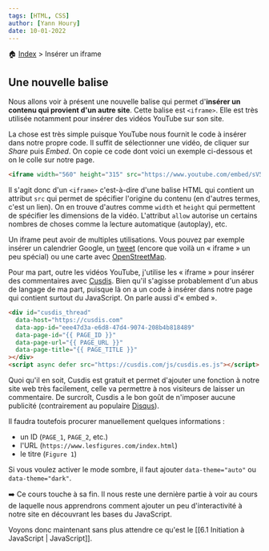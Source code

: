 ```yaml
---
tags: [HTML, CSS]
author: [Yann Houry]
date: 10-01-2022
---
```


🏠 [Index](https://github.com/YannHY/html-css-js/blob/main/index.md) > Insérer un iframe

## Une nouvelle balise
Nous allons voir à présent une nouvelle balise qui permet d'**insérer un contenu qui provient d'un autre site**. Cette balise est `<iframe>`. Elle est très utilisée notamment pour insérer des vidéos YouTube sur son site.

La chose est très simple puisque YouTube nous fournit le code à insérer dans notre propre code. Il suffit de sélectionner une vidéo, de cliquer sur *Share* puis *Embed*. On copie ce code dont voici un exemple ci-dessous et on le colle sur notre page.

```HTML
<iframe width="560" height="315" src="https://www.youtube.com/embed/sV5LBYs4T9Q" title="YouTube video player" frameborder="0" allow="accelerometer; autoplay; clipboard-write; encrypted-media; gyroscope; picture-in-picture" allowfullscreen></iframe>
```

Il s'agit donc d'un `<iframe>` c'est-à-dire d'une balise HTML qui contient un attribut `src` qui permet de spécifier l'origine du contenu (en d'autres termes, c'est un lien). On en trouve d'autres comme `width` et `height` qui permettent de spécifier les dimensions de la vidéo. L'attribut `allow` autorise un certains nombres de choses comme la lecture automatique (autoplay), etc.

Un iframe peut avoir de multiples utilisations. Vous pouvez par exemple insérer un calendrier Google, un [tweet](https://help.twitter.com/en/using-twitter/how-to-embed-a-tweet) (encore que voilà un « iframe » un peu spécial) ou une carte avec [OpenStreetMap](https://www.openstreetmap.org).

Pour ma part, outre les vidéos YouTube, j'utilise les « iframe » pour insérer des commentaires avec [Cusdis](https://cusdis.com). Bien qu'il s'agisse probablement d'un abus de langage de ma part, puisque là on a un code à insérer dans notre page qui contient surtout du JavaScript. On parle aussi d'« embed ».

```HTML
<div id="cusdis_thread"
  data-host="https://cusdis.com"
  data-app-id="eee47d3a-e6d8-47d4-9074-208b4b818489"
  data-page-id="{{ PAGE_ID }}"
  data-page-url="{{ PAGE_URL }}"
  data-page-title="{{ PAGE_TITLE }}"
></div>
<script async defer src="https://cusdis.com/js/cusdis.es.js"></script>
```

Quoi qu'il en soit, Cusdis est gratuit et permet d'ajouter une fonction à notre site web très facilement, celle va permettre à nos visiteurs de laisser un commentaire. De surcroît, Cusdis a le bon goût de n'imposer aucune publicité (contrairement au populaire [Disqus](https://disqus.com)).

Il faudra toutefois procurer manuellement quelques informations :

- un ID (`PAGE_1`, `PAGE_2`, etc.)
- l'URL (`https://www.lesfigures.com/index.html`)
- le titre (`Figure 1`)

Si vous voulez activer le mode sombre, il faut ajouter `data-theme="auto"` ou `data-theme="dark"`.

➡️ Ce cours touche à sa fin. Il nous reste une dernière partie à voir au cours de laquelle nous apprendrons comment ajouter un peu d'interactivité à notre site en découvrant les bases du JavaScript.

Voyons donc maintenant sans plus attendre ce qu'est le [[6.1 Initiation à JavaScript | JavaScript]].
